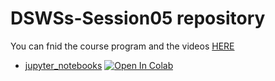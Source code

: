 # DSWSs-Session05 repository

You can fnid the course program and the videos [HERE](http://physics.ipm.ac.ir/~vafaei/scheduls/sess5.html)


- [jupyter_notebooks](https://github.com/vafaei-ar/DSWSs/blob/master/S03/notebooks/) [![Open In Colab](https://colab.research.google.com/assets/colab-badge.svg)](https://colab.research.google.com/github/vafaei-ar/DSWSs/blob/master/S03/notebooks/)


